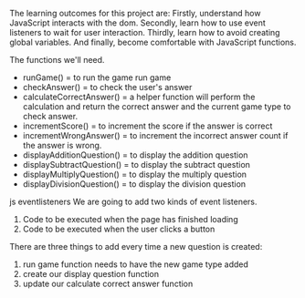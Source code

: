 The learning outcomes for this project are:
Firstly, understand how JavaScript interacts with the dom.
Secondly, learn how to use event listeners to wait for user interaction.
Thirdly, learn how to avoid creating global variables.
And finally, become comfortable with JavaScript functions.

The  functions we'll need. 
- runGame() = to run the game run game 
- checkAnswer() = to check the user's answer 
- calculateCorrectAnswer() = a helper function will perform the calculation and return the correct answer and the current game type to check answer.
- incrementScore() = to increment the score if the answer is correct
- incrementWrongAnswer() = to increment the incorrect answer count if the answer is wrong.
- displayAdditionQuestion() = to display the addition question 
- displaySubtractQuestion() = to display the subtract question 
- displayMultiplyQuestion() = to display the multiply question
- displayDivisionQuestion() = to display the division question

js eventlisteners
We are going to add two kinds of event listeners. 
1. Code to be executed when the page has finished loading
2. Code to be executed when the user clicks a button

There are three things to add every time a new question is created:
1. run game function needs to have the new game type added
2. create our display question function
3. update our calculate correct answer function